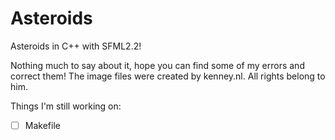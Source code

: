 Asteroids
=========

Asteroids in C++ with SFML2.2!

Nothing much to say about it, hope you can find some of my errors and correct them!
The image files were created by kenney.nl. All rights belong to him.

Things I'm still working on:
- [ ] Makefile
